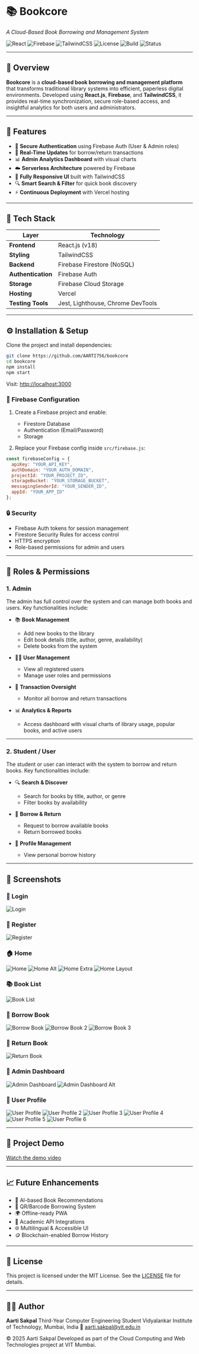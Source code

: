 # 📚 Bookcore

*A Cloud-Based Book Borrowing and Management System*

![React](https://img.shields.io/badge/Frontend-React.js-61DAFB?logo=react)
![Firebase](https://img.shields.io/badge/Backend-Firebase-FFCA28?logo=firebase)
![TailwindCSS](https://img.shields.io/badge/UI-TailwindCSS-38B2AC?logo=tailwind-css)
![License](https://img.shields.io/badge/License-MIT-green)
![Build](https://img.shields.io/badge/Build-Passing-brightgreen)
![Status](https://img.shields.io/badge/Status-Active-blue)

---

## 🧠 Overview

**Bookcore** is a **cloud-based book borrowing and management platform** that transforms traditional library systems into efficient, paperless digital environments.
Developed using **React.js**, **Firebase**, and **TailwindCSS**, it provides real-time synchronization, secure role-based access, and insightful analytics for both users and administrators.

---

## 🚀 Features

* 🔐 **Secure Authentication** using Firebase Auth (User & Admin roles)
* 🔄 **Real-Time Updates** for borrow/return transactions
* 📊 **Admin Analytics Dashboard** with visual charts
* ☁️ **Serverless Architecture** powered by Firebase
* 📱 **Fully Responsive UI** built with TailwindCSS
* 🔍 **Smart Search & Filter** for quick book discovery
* ⚡ **Continuous Deployment** with Vercel hosting

---

## 🧩 Tech Stack

| Layer              | Technology                        |
| ------------------ | --------------------------------- |
| **Frontend**       | React.js (v18)                    |
| **Styling**        | TailwindCSS                       |
| **Backend**        | Firebase Firestore (NoSQL)        |
| **Authentication** | Firebase Auth                     |
| **Storage**        | Firebase Cloud Storage            |
| **Hosting**        | Vercel                            |
| **Testing Tools**  | Jest, Lighthouse, Chrome DevTools |

---

## ⚙️ Installation & Setup

Clone the project and install dependencies:

```bash
git clone https://github.com/AARTI756/bookcore
cd bookcore
npm install
npm start
```

Visit: [http://localhost:3000](http://localhost:3000)

### 🔧 Firebase Configuration

1. Create a Firebase project and enable:

   * Firestore Database
   * Authentication (Email/Password)
   * Storage
2. Replace your Firebase config inside `src/firebase.js`:

```javascript
const firebaseConfig = {
  apiKey: "YOUR_API_KEY",
  authDomain: "YOUR_AUTH_DOMAIN",
  projectId: "YOUR_PROJECT_ID",
  storageBucket: "YOUR_STORAGE_BUCKET",
  messagingSenderId: "YOUR_SENDER_ID",
  appId: "YOUR_APP_ID"
};
```

### 🔒 Security

* Firebase Auth tokens for session management
* Firestore Security Rules for access control
* HTTPS encryption
* Role-based permissions for admin and users

---

## 👥 Roles & Permissions

### **1. Admin**

The admin has full control over the system and can manage both books and users. Key functionalities include:

* 📚 **Book Management**

  * Add new books to the library
  * Edit book details (title, author, genre, availability)
  * Delete books from the system

* 🧑‍💻 **User Management**

  * View all registered users
  * Manage user roles and permissions

* 🔄 **Transaction Oversight**

  * Monitor all borrow and return transactions

* 📊 **Analytics & Reports**

  * Access dashboard with visual charts of library usage, popular books, and active users

---

### **2. Student / User**

The student or user can interact with the system to borrow and return books. Key functionalities include:

* 🔍 **Search & Discover**

  * Search for books by title, author, or genre
  * Filter books by availability

* 📖 **Borrow & Return**

  * Request to borrow available books
  * Return borrowed books

* 👤 **Profile Management**

  * View personal borrow history

---

## 📸 Screenshots

### 🔑 Login

![Login](https://raw.githubusercontent.com/AARTI756/bookcore/master/public/assets/screenshots/image-3.png)

### 🧾 Register

![Register](https://raw.githubusercontent.com/AARTI756/bookcore/master/public/assets/screenshots/image-4.png)

### 🏠 Home

![Home](https://raw.githubusercontent.com/AARTI756/bookcore/master/public/assets/screenshots/image-1.png)
![Home Alt](https://raw.githubusercontent.com/AARTI756/bookcore/master/public/assets/screenshots/image-2.png)
![Home Extra](https://raw.githubusercontent.com/AARTI756/bookcore/master/public/assets/screenshots/image-5.png)
![Home Layout](https://raw.githubusercontent.com/AARTI756/bookcore/master/public/assets/screenshots/image-6.png)

### 📚 Book List

![Book List](https://raw.githubusercontent.com/AARTI756/bookcore/master/public/assets/screenshots/image-15.png)

### 📖 Borrow Book

![Borrow Book](https://raw.githubusercontent.com/AARTI756/bookcore/master/public/assets/screenshots/image-14.png)
![Borrow Book 2](https://raw.githubusercontent.com/AARTI756/bookcore/master/public/assets/screenshots/image-17.png)
![Borrow Book 3](https://raw.githubusercontent.com/AARTI756/bookcore/master/public/assets/screenshots/image-18.png)

### 🔁 Return Book

![Return Book](https://raw.githubusercontent.com/AARTI756/bookcore/master/public/assets/screenshots/image-9.png)

### 🧮 Admin Dashboard

![Admin Dashboard](https://raw.githubusercontent.com/AARTI756/bookcore/master/public/assets/screenshots/image.png)
![Admin Dashboard Alt](https://raw.githubusercontent.com/AARTI756/bookcore/master/public/assets/screenshots/image-16.png)

### 👤 User Profile

![User Profile](https://raw.githubusercontent.com/AARTI756/bookcore/master/public/assets/screenshots/image-7.png)
![User Profile 2](https://raw.githubusercontent.com/AARTI756/bookcore/master/public/assets/screenshots/image-8.png)
![User Profile 3](https://raw.githubusercontent.com/AARTI756/bookcore/master/public/assets/screenshots/image-10.png)
![User Profile 4](https://raw.githubusercontent.com/AARTI756/bookcore/master/public/assets/screenshots/image-11.png)
![User Profile 5](https://raw.githubusercontent.com/AARTI756/bookcore/master/public/assets/screenshots/image-12.png)
![User Profile 6](https://raw.githubusercontent.com/AARTI756/bookcore/master/public/assets/screenshots/image-13.png)

---


## 🎥 Project Demo
[Watch the demo video](https://github.com/AARTI756/bookcore/blob/master/bookcore.mp4)

---

## 📈 Future Enhancements

* 🤖 AI-based Book Recommendations
* 🧾 QR/Barcode Borrowing System
* 🌍 Offline-ready PWA
* 🔗 Academic API Integrations
* 🌐 Multilingual & Accessible UI
* 🪙 Blockchain-enabled Borrow History

---

## 📄 License

This project is licensed under the MIT License. See the [LICENSE](LICENSE) file for details.

---

## 👩‍💻 Author

**Aarti Sakpal**
Third-Year Computer Engineering Student
Vidyalankar Institute of Technology, Mumbai, India
📧 [aarti.sakpal@vit.edu.in](mailto:aarti.sakpal@vit.edu.in)

© 2025 Aarti Sakpal
Developed as part of the Cloud Computing and Web Technologies project at VIT Mumbai.

